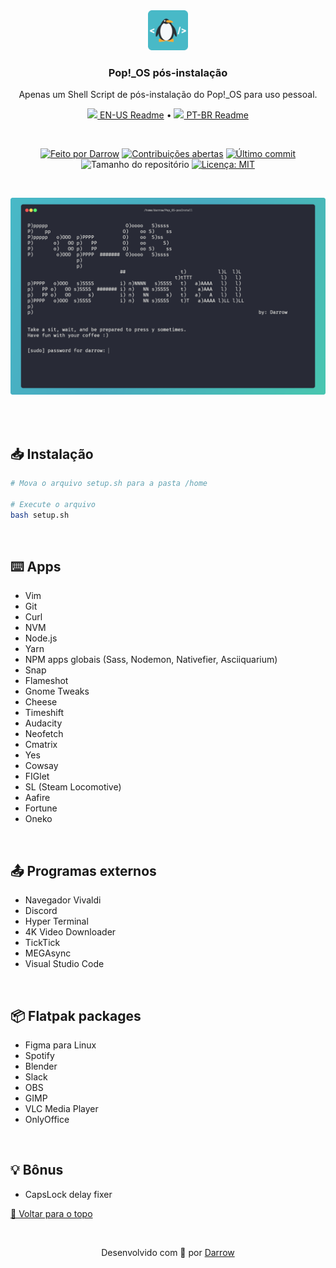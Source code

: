 <div align="center" id="top">
  <!-- Logo & Basic info project -->
  <a href="https://github.com/darrow12/Pop_OS-posInstall/blob/main/setup.sh">
    <img src="./.github/logo.png" alt="Pinguim" height="64"/>
  </a>
  
  <h3>Pop!_OS pós-instalação</h3>
  <p>Apenas um Shell Script de pós-instalação do Pop!_OS para uso pessoal.</p>

  <!-- Readme languages -->
  <p>
    <a href="https://github.com/darrow12/Pop_OS-posInstall#readme"><img src="https://github.com/darrow12/Pop_OS-posInstall/blob/main/.github/us.png" height="12"> EN-US Readme</a> 
    • 
    <a href="README-pt.md"><img src="https://github.com/darrow12/Pop_OS-posInstall/blob/main/.github/br.png" height="12"> PT-BR Readme</a> 
  </p>

  <br>
  
  <!-- Badges-->
  [![Feito por Darrow](https://img.shields.io/badge/Criado%20por-Darrow-6ACAD8?logo=github)](https://github.com/darrow12)
  [![Contribuições abertas](https://img.shields.io/badge/Contribui%C3%A7%C3%B5es-abertas-6ACAD8)](https://github.com/darrow12/Pop_OS-posInstall/pulls)
  [![Último commit](https://img.shields.io/github/last-commit/darrow12/Pop_OS-posInstall?color=6ACAD8&label=%C3%9Altimo%20commit)](https://github.com/darrow12/Pop_OS-posInstall/commits/main)
  ![Tamanho do repositório](https://img.shields.io/github/repo-size/darrow12/Pop_OS-posInstall?color=6ACAD8&label=Tamanho%20do%20repo)
  [![Licença: MIT](https://img.shields.io/github/license/darrow12/Pop_OS-posInstall?color=6ACAD8&label=Licen%C3%A7a&labelColor=5a5a5a)](https://github.com/darrow12/Pop_OS-posInstall/blob/main/LICENSE)

  <br>

  ![popos](./.github/banner.png#vitrinedev)
</div>

<br>
<br>

## 📥 Instalação
```bash
# Mova o arquivo setup.sh para a pasta /home

# Execute o arquivo
bash setup.sh
```
<br>



## ⌨️ Apps

- Vim
- Git
- Curl
- NVM
- Node.js
- Yarn
- NPM apps globais (Sass, Nodemon, Nativefier, Asciiquarium)
- Snap
- Flameshot
- Gnome Tweaks
- Cheese
- Timeshift
- Audacity
- Neofetch
- Cmatrix
- Yes
- Cowsay
- FIGlet
- SL (Steam Locomotive)
- Aafire
- Fortune
- Oneko
<br>

## 📤 Programas externos

- Navegador Vivaldi
- Discord
- Hyper Terminal
- 4K Video Downloader
- TickTick
- MEGAsync
- Visual Studio Code
<br>

## 📦 Flatpak packages

- Figma para Linux
- Spotify
- Blender
- Slack
- OBS
- GIMP
- VLC Media Player
- OnlyOffice
<br>

## 💡 Bônus

- CapsLock delay fixer

 <a href='#top'>🔼 Voltar para o topo</a>

<br>

<p align="center">Desenvolvido com 💙 por <a href="https://github.com/darrow12">Darrow</a></p>
